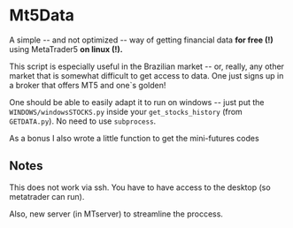 # Mt5Data

A simple -- and not optimized -- way of getting financial data **for free (!)** using MetaTrader5 **on linux (!).**

This script is especially useful in the Brazilian market -- or, really, any other market that is somewhat difficult to get access to data. One just signs up in a broker that offers MT5 and one`s golden!

One should be able to easily adapt it to run on windows -- just put the `WINDOWS/windowsSTOCKS.py` inside your `get_stocks_history` (from `GETDATA.py`). No need to use `subprocess`.

As a bonus I also wrote a little function to get the mini-futures codes

## Notes

This does not work via ssh. You have to have access to the desktop (so metatrader can run).

Also, new server (in MTserver) to streamline the proccess.
